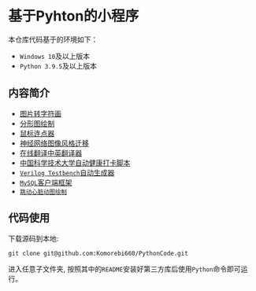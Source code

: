 # 基于Pyhton的小程序

本仓库代码基于的环境如下：

- `Windows 10`及以上版本
- `Python 3.9.5`及以上版本

## 内容简介

- [图片转字符画](./ASCIIArt/)
- [分形图绘制](./FractalPainting/)
- [鼠标连点器](./MouseClick/)
- [神经网络图像风格迁移](./NeuralStyleTransfer/)
- [在线翻译中英翻译器](./Translator/)
- [中国科学技术大学自动健康打卡脚本](./USTC/)
- [`Verilog Testbench`自动生成器](./VerilogTestbenchGen/)
- [`MySQL`客户端框架](./MySQLClient/)
- [`跳动心脏动图绘制`](./HeartBeat/)

## 代码使用

下载源码到本地:

```
git clone git@github.com:Komorebi660/PythonCode.git
```

进入任意子文件夹, 按照其中的`README`安装好第三方库后使用`Python`命令即可运行。